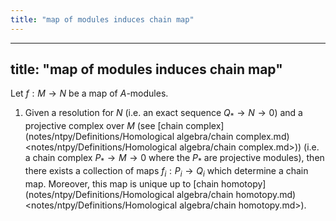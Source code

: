 ```yaml
---
title: "map of modules induces chain map"
---
```


---
title: "map of modules induces chain map"
---

Let $f:M\to N$ be a map of $A$-modules.

1. Given a resolution for $N$ (i.e. an exact sequence $Q_\ast\to N\to 0$) and a projective complex over $M$ (see [chain complex](notes/ntpy/Definitions/Homological algebra/chain complex.md)<notes/ntpy/Definitions/Homological algebra/chain complex.md>)) (i.e. a chain complex $P_\ast\to M\to 0$ where the $P_\ast$ are projective modules), then there exists a collection of  maps $f_i:P_i\to Q_i$ which determine a chain map. Moreover, this map is unique up to [chain homotopy](notes/ntpy/Definitions/Homological algebra/chain homotopy.md)<notes/ntpy/Definitions/Homological algebra/chain homotopy.md>).
